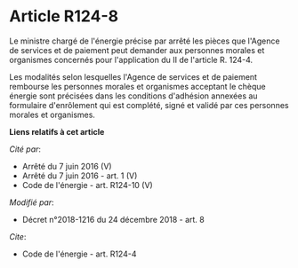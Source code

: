 # Article R124-8

Le ministre chargé de l'énergie précise par arrêté les pièces que l'Agence de services et de paiement peut demander aux
personnes morales et organismes concernés pour l'application du II de l'article R. 124-4.

Les modalités selon lesquelles l'Agence de services et de paiement rembourse les personnes morales et organismes acceptant le
chèque énergie sont précisées dans les conditions d'adhésion annexées au formulaire d'enrôlement qui est complété, signé et
validé par ces personnes morales et organismes.

**Liens relatifs à cet article**

_Cité par_:

  - Arrêté du 7 juin 2016 (V)
  - Arrêté du 7 juin 2016 - art. 1 (V)
  - Code de l'énergie - art. R124-10 (V)

_Modifié par_:

  - Décret n°2018-1216 du 24 décembre 2018 - art. 8

_Cite_:

  - Code de l'énergie - art. R124-4
